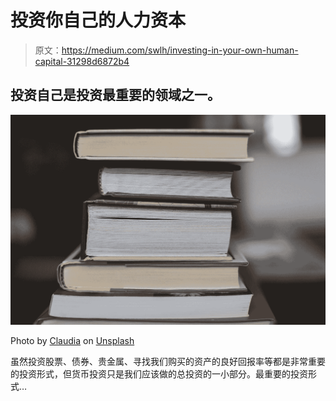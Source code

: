 # 投资你自己的人力资本

> 原文：<https://medium.com/swlh/investing-in-your-own-human-capital-31298d6872b4>

## 投资自己是投资最重要的领域之一。

![](img/c1c172575cfa7f6e6e43d0ef7ae14d08.png)

Photo by [Claudia](https://unsplash.com/@kaimantha?utm_source=medium&utm_medium=referral) on [Unsplash](https://unsplash.com?utm_source=medium&utm_medium=referral)

虽然投资股票、债券、贵金属、寻找我们购买的资产的良好回报率等都是非常重要的投资形式，但货币投资只是我们应该做的总投资的一小部分。最重要的投资形式…